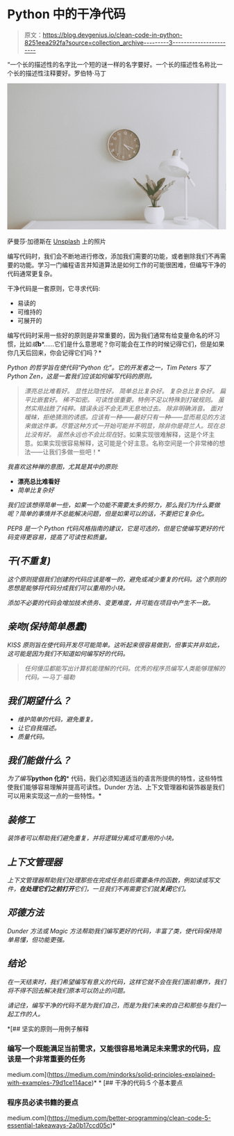 # Python 中的干净代码

> 原文：<https://blog.devgenius.io/clean-code-in-python-8251eea292fa?source=collection_archive---------3----------------------->

“一个长的描述性的名字比一个短的谜一样的名字要好。一个长的描述性名称比一个长的描述性注释要好。罗伯特·马丁

![](img/b4b439522accc80066c6ac59f1dba778.png)

萨曼莎·加德斯在 [Unsplash](https://unsplash.com?utm_source=medium&utm_medium=referral) 上的照片

编写代码时，我们会不断地进行修改，添加我们需要的功能，或者删除我们不再需要的功能。学习一门编程语言并知道算法是如何工作的可能很困难，但编写干净的代码通常更复杂。

干净代码是一套原则，它寻求代码:

*   易读的
*   可维持的
*   可展开的

编写代码时采用一些好的原则是非常重要的，因为我们通常有给变量命名的坏习惯，比如*或***b***……它们是什么意思呢？你可能会在工作的时候记得它们，但是如果你几天后回来，你会记得它们吗？*

*Python 的哲学旨在使代码“*Python 化*”。它的开发者之一，Tim Peters 写了 Python Zen，这是一套我们应该如何编写代码的原则。*

> *漂亮总比难看好。
> 显性比隐性好。
> 简单总比复杂好。
> 复杂总比复杂好。
> 扁平比嵌套好。
> 稀不如密。
> 可读性很重要。特例不足以特殊到打破规则。
> 虽然实用战胜了纯粹。错误永远不会无声无息地过去。
> 除非明确消音。
> 面对暧昧，拒绝猜测的诱惑。应该有一种——最好只有一种——显而易见的方法来做这件事。尽管这种方式一开始可能并不明显，除非你是荷兰人。现在总比没有好。
> 虽然永远也不会比现在*好。如果实现很难解释，这是个坏主意。如果实现很容易解释，这可能是个好主意。名称空间是一个非常棒的想法——让我们多做一些吧！*

*我喜欢这种禅的意图，尤其是其中的原则:*

*   **漂亮总比难看好**
*   *简单比复杂好*

*我们应该想得简单一些，如果一个功能不需要太多的努力，那么我们为什么要做呢？简单的事情并不总能解决问题，但是如果可以的话，不要把它复杂化。*

*PEP8 是一个 Python 代码风格指南的建议，它是可选的，但是它使编写更好的代码变得更容易，提高了可读性和质量。*

## *干(不重复)*

*这个原则提倡我们创建的代码应该是唯一的，避免或减少重复的代码。这个原则的思想是能够将代码分成我们可以重用的小块。*

*添加不必要的代码会增加技术债务、变更难度，并可能在项目中产生不一致。*

## *亲吻(保持简单愚蠢)*

*KISS 原则旨在使代码开发尽可能简单。这听起来很容易做到，但事实并非如此，这可能是因为我们不知道如何编写好的代码。*

> *任何傻瓜都能写出计算机能理解的代码。优秀的程序员编写人类能够理解的代码。—马丁·福勒*

## *我们期望什么？*

*   *维护简单的代码，避免重复。*
*   *让它自我描述。*
*   *质量代码。*

## *我们能做什么？*

*为了编写***python 化的*** 代码，我们必须知道适当的语言所提供的特性，这些特性使我们能够容易理解并提高可读性。Dunder 方法、上下文管理器和装饰器是我们可以用来实现这一点的一些特性。*

## *装修工*

*装饰者可以帮助我们避免重复，并将逻辑分离成可重用的小块。*

## *上下文管理器*

*上下文管理器帮助我们处理那些在完成任务前后需要条件的函数，例如读或写文件，**在处理它们之前打开**它们，一旦我们不再需要它们就**关闭**它们。*

## *邓德方法*

*Dunder 方法或 Magic 方法帮助我们编写更好的代码，丰富了类，使代码保持简单易懂，但功能更强。*

## *结论*

*在一天结束时，我们希望编写有意义的代码，这样它就不会在我们面前爆炸，我们将不得不回去解决我们原本可以防止的问题。*

*请记住，编写干净的代码不是为我们自己，而是为我们未来的自己和那些与我们一起工作的人。*

 *[## 坚实的原则—用例子解释

### 编写一个既能满足当前需求，又能很容易地满足未来需求的代码，应该是一个非常重要的任务

medium.com](https://medium.com/mindorks/solid-principles-explained-with-examples-79d1ce114ace)* *[](https://medium.com/better-programming/clean-code-5-essential-takeaways-2a0b17ccd05c) [## 干净的代码:5 个基本要点

### 程序员必读书籍的要点

medium.com](https://medium.com/better-programming/clean-code-5-essential-takeaways-2a0b17ccd05c)*